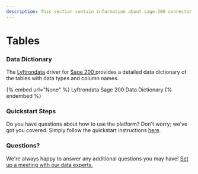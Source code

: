 ```yaml
---
description: This section contain information about sage-200 connector tables information
---
```


# Tables

### Data Dictionary

The [Lyftrondata](https://www.lyftrondata.com/) driver for [Sage 200](None/)[ ](https://www.lyftrondata.com/integration/sage-200/)provides a detailed data dictionary of the tables with data types and column names.

{% embed url="None" %}
Lyftrondata Sage 200 Data Dictionary
{% endembed %}

### Quickstart Steps

Do you have questions about how to use the platform? Don't worry; we've got you covered. Simply follow the quickstart instructions [here](../README.md).

### Questions? <a href="#questions" id="questions"></a>

We're always happy to answer any additional questions you may have! [Set up a meeting with our data experts.](https://www.lyftrondata.com/book-a-meeting/)

